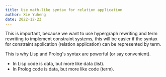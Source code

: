 ```yaml
---
title: Use math-like syntax for relation application
author: Xie Yuheng
date: 2022-12-23
---
```


This is important, because we want to use
hypergraph rewriting and term rewriting
to implement constraint systems,
this will be easier if the syntax for
constraint application (relation application)
can be represented by term.

This is why Lisp and Prolog's syntax are powerful (or say convenient).

- In Lisp code is data, but more like data (list).
- In Prolog code is data, but more like code (term).
